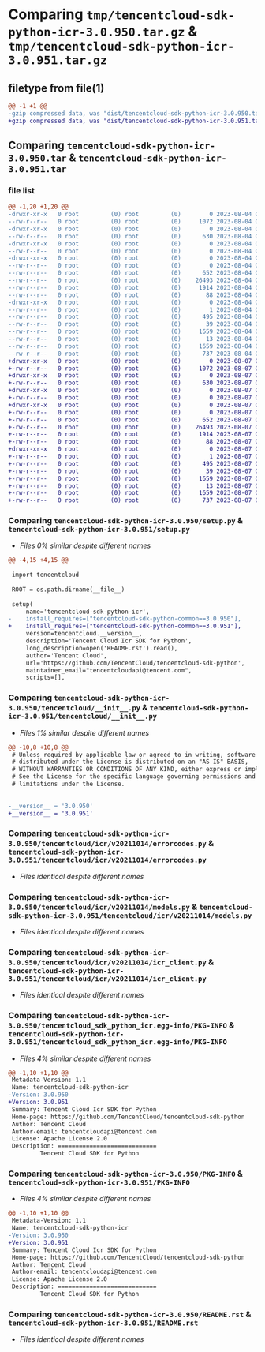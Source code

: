 # Comparing `tmp/tencentcloud-sdk-python-icr-3.0.950.tar.gz` & `tmp/tencentcloud-sdk-python-icr-3.0.951.tar.gz`

## filetype from file(1)

```diff
@@ -1 +1 @@
-gzip compressed data, was "dist/tencentcloud-sdk-python-icr-3.0.950.tar", last modified: Fri Aug  4 00:28:18 2023, max compression
+gzip compressed data, was "dist/tencentcloud-sdk-python-icr-3.0.951.tar", last modified: Mon Aug  7 00:27:59 2023, max compression
```

## Comparing `tencentcloud-sdk-python-icr-3.0.950.tar` & `tencentcloud-sdk-python-icr-3.0.951.tar`

### file list

```diff
@@ -1,20 +1,20 @@
-drwxr-xr-x   0 root         (0) root         (0)        0 2023-08-04 00:28:18.000000 tencentcloud-sdk-python-icr-3.0.950/
--rw-r--r--   0 root         (0) root         (0)     1072 2023-08-04 00:28:18.000000 tencentcloud-sdk-python-icr-3.0.950/setup.py
-drwxr-xr-x   0 root         (0) root         (0)        0 2023-08-04 00:28:18.000000 tencentcloud-sdk-python-icr-3.0.950/tencentcloud/
--rw-r--r--   0 root         (0) root         (0)      630 2023-08-04 00:28:18.000000 tencentcloud-sdk-python-icr-3.0.950/tencentcloud/__init__.py
-drwxr-xr-x   0 root         (0) root         (0)        0 2023-08-04 00:28:18.000000 tencentcloud-sdk-python-icr-3.0.950/tencentcloud/icr/
--rw-r--r--   0 root         (0) root         (0)        0 2023-08-04 00:28:18.000000 tencentcloud-sdk-python-icr-3.0.950/tencentcloud/icr/__init__.py
-drwxr-xr-x   0 root         (0) root         (0)        0 2023-08-04 00:28:18.000000 tencentcloud-sdk-python-icr-3.0.950/tencentcloud/icr/v20211014/
--rw-r--r--   0 root         (0) root         (0)        0 2023-08-04 00:28:18.000000 tencentcloud-sdk-python-icr-3.0.950/tencentcloud/icr/v20211014/__init__.py
--rw-r--r--   0 root         (0) root         (0)      652 2023-08-04 00:28:18.000000 tencentcloud-sdk-python-icr-3.0.950/tencentcloud/icr/v20211014/errorcodes.py
--rw-r--r--   0 root         (0) root         (0)    26493 2023-08-04 00:28:18.000000 tencentcloud-sdk-python-icr-3.0.950/tencentcloud/icr/v20211014/models.py
--rw-r--r--   0 root         (0) root         (0)     1914 2023-08-04 00:28:18.000000 tencentcloud-sdk-python-icr-3.0.950/tencentcloud/icr/v20211014/icr_client.py
--rw-r--r--   0 root         (0) root         (0)       88 2023-08-04 00:28:18.000000 tencentcloud-sdk-python-icr-3.0.950/setup.cfg
-drwxr-xr-x   0 root         (0) root         (0)        0 2023-08-04 00:28:18.000000 tencentcloud-sdk-python-icr-3.0.950/tencentcloud_sdk_python_icr.egg-info/
--rw-r--r--   0 root         (0) root         (0)        1 2023-08-04 00:28:18.000000 tencentcloud-sdk-python-icr-3.0.950/tencentcloud_sdk_python_icr.egg-info/dependency_links.txt
--rw-r--r--   0 root         (0) root         (0)      495 2023-08-04 00:28:18.000000 tencentcloud-sdk-python-icr-3.0.950/tencentcloud_sdk_python_icr.egg-info/SOURCES.txt
--rw-r--r--   0 root         (0) root         (0)       39 2023-08-04 00:28:18.000000 tencentcloud-sdk-python-icr-3.0.950/tencentcloud_sdk_python_icr.egg-info/requires.txt
--rw-r--r--   0 root         (0) root         (0)     1659 2023-08-04 00:28:18.000000 tencentcloud-sdk-python-icr-3.0.950/tencentcloud_sdk_python_icr.egg-info/PKG-INFO
--rw-r--r--   0 root         (0) root         (0)       13 2023-08-04 00:28:18.000000 tencentcloud-sdk-python-icr-3.0.950/tencentcloud_sdk_python_icr.egg-info/top_level.txt
--rw-r--r--   0 root         (0) root         (0)     1659 2023-08-04 00:28:18.000000 tencentcloud-sdk-python-icr-3.0.950/PKG-INFO
--rw-r--r--   0 root         (0) root         (0)      737 2023-08-04 00:28:18.000000 tencentcloud-sdk-python-icr-3.0.950/README.rst
+drwxr-xr-x   0 root         (0) root         (0)        0 2023-08-07 00:27:59.000000 tencentcloud-sdk-python-icr-3.0.951/
+-rw-r--r--   0 root         (0) root         (0)     1072 2023-08-07 00:27:59.000000 tencentcloud-sdk-python-icr-3.0.951/setup.py
+drwxr-xr-x   0 root         (0) root         (0)        0 2023-08-07 00:27:59.000000 tencentcloud-sdk-python-icr-3.0.951/tencentcloud/
+-rw-r--r--   0 root         (0) root         (0)      630 2023-08-07 00:27:59.000000 tencentcloud-sdk-python-icr-3.0.951/tencentcloud/__init__.py
+drwxr-xr-x   0 root         (0) root         (0)        0 2023-08-07 00:27:59.000000 tencentcloud-sdk-python-icr-3.0.951/tencentcloud/icr/
+-rw-r--r--   0 root         (0) root         (0)        0 2023-08-07 00:27:59.000000 tencentcloud-sdk-python-icr-3.0.951/tencentcloud/icr/__init__.py
+drwxr-xr-x   0 root         (0) root         (0)        0 2023-08-07 00:27:59.000000 tencentcloud-sdk-python-icr-3.0.951/tencentcloud/icr/v20211014/
+-rw-r--r--   0 root         (0) root         (0)        0 2023-08-07 00:27:59.000000 tencentcloud-sdk-python-icr-3.0.951/tencentcloud/icr/v20211014/__init__.py
+-rw-r--r--   0 root         (0) root         (0)      652 2023-08-07 00:27:59.000000 tencentcloud-sdk-python-icr-3.0.951/tencentcloud/icr/v20211014/errorcodes.py
+-rw-r--r--   0 root         (0) root         (0)    26493 2023-08-07 00:27:59.000000 tencentcloud-sdk-python-icr-3.0.951/tencentcloud/icr/v20211014/models.py
+-rw-r--r--   0 root         (0) root         (0)     1914 2023-08-07 00:27:59.000000 tencentcloud-sdk-python-icr-3.0.951/tencentcloud/icr/v20211014/icr_client.py
+-rw-r--r--   0 root         (0) root         (0)       88 2023-08-07 00:27:59.000000 tencentcloud-sdk-python-icr-3.0.951/setup.cfg
+drwxr-xr-x   0 root         (0) root         (0)        0 2023-08-07 00:27:59.000000 tencentcloud-sdk-python-icr-3.0.951/tencentcloud_sdk_python_icr.egg-info/
+-rw-r--r--   0 root         (0) root         (0)        1 2023-08-07 00:27:59.000000 tencentcloud-sdk-python-icr-3.0.951/tencentcloud_sdk_python_icr.egg-info/dependency_links.txt
+-rw-r--r--   0 root         (0) root         (0)      495 2023-08-07 00:27:59.000000 tencentcloud-sdk-python-icr-3.0.951/tencentcloud_sdk_python_icr.egg-info/SOURCES.txt
+-rw-r--r--   0 root         (0) root         (0)       39 2023-08-07 00:27:59.000000 tencentcloud-sdk-python-icr-3.0.951/tencentcloud_sdk_python_icr.egg-info/requires.txt
+-rw-r--r--   0 root         (0) root         (0)     1659 2023-08-07 00:27:59.000000 tencentcloud-sdk-python-icr-3.0.951/tencentcloud_sdk_python_icr.egg-info/PKG-INFO
+-rw-r--r--   0 root         (0) root         (0)       13 2023-08-07 00:27:59.000000 tencentcloud-sdk-python-icr-3.0.951/tencentcloud_sdk_python_icr.egg-info/top_level.txt
+-rw-r--r--   0 root         (0) root         (0)     1659 2023-08-07 00:27:59.000000 tencentcloud-sdk-python-icr-3.0.951/PKG-INFO
+-rw-r--r--   0 root         (0) root         (0)      737 2023-08-07 00:27:59.000000 tencentcloud-sdk-python-icr-3.0.951/README.rst
```

### Comparing `tencentcloud-sdk-python-icr-3.0.950/setup.py` & `tencentcloud-sdk-python-icr-3.0.951/setup.py`

 * *Files 0% similar despite different names*

```diff
@@ -4,15 +4,15 @@
 
 import tencentcloud
 
 ROOT = os.path.dirname(__file__)
 
 setup(
     name='tencentcloud-sdk-python-icr',
-    install_requires=["tencentcloud-sdk-python-common==3.0.950"],
+    install_requires=["tencentcloud-sdk-python-common==3.0.951"],
     version=tencentcloud.__version__,
     description='Tencent Cloud Icr SDK for Python',
     long_description=open('README.rst').read(),
     author='Tencent Cloud',
     url='https://github.com/TencentCloud/tencentcloud-sdk-python',
     maintainer_email="tencentcloudapi@tencent.com",
     scripts=[],
```

### Comparing `tencentcloud-sdk-python-icr-3.0.950/tencentcloud/__init__.py` & `tencentcloud-sdk-python-icr-3.0.951/tencentcloud/__init__.py`

 * *Files 1% similar despite different names*

```diff
@@ -10,8 +10,8 @@
 # Unless required by applicable law or agreed to in writing, software
 # distributed under the License is distributed on an "AS IS" BASIS,
 # WITHOUT WARRANTIES OR CONDITIONS OF ANY KIND, either express or implied.
 # See the License for the specific language governing permissions and
 # limitations under the License.
 
 
-__version__ = '3.0.950'
+__version__ = '3.0.951'
```

### Comparing `tencentcloud-sdk-python-icr-3.0.950/tencentcloud/icr/v20211014/errorcodes.py` & `tencentcloud-sdk-python-icr-3.0.951/tencentcloud/icr/v20211014/errorcodes.py`

 * *Files identical despite different names*

### Comparing `tencentcloud-sdk-python-icr-3.0.950/tencentcloud/icr/v20211014/models.py` & `tencentcloud-sdk-python-icr-3.0.951/tencentcloud/icr/v20211014/models.py`

 * *Files identical despite different names*

### Comparing `tencentcloud-sdk-python-icr-3.0.950/tencentcloud/icr/v20211014/icr_client.py` & `tencentcloud-sdk-python-icr-3.0.951/tencentcloud/icr/v20211014/icr_client.py`

 * *Files identical despite different names*

### Comparing `tencentcloud-sdk-python-icr-3.0.950/tencentcloud_sdk_python_icr.egg-info/PKG-INFO` & `tencentcloud-sdk-python-icr-3.0.951/tencentcloud_sdk_python_icr.egg-info/PKG-INFO`

 * *Files 4% similar despite different names*

```diff
@@ -1,10 +1,10 @@
 Metadata-Version: 1.1
 Name: tencentcloud-sdk-python-icr
-Version: 3.0.950
+Version: 3.0.951
 Summary: Tencent Cloud Icr SDK for Python
 Home-page: https://github.com/TencentCloud/tencentcloud-sdk-python
 Author: Tencent Cloud
 Author-email: tencentcloudapi@tencent.com
 License: Apache License 2.0
 Description: ============================
         Tencent Cloud SDK for Python
```

### Comparing `tencentcloud-sdk-python-icr-3.0.950/PKG-INFO` & `tencentcloud-sdk-python-icr-3.0.951/PKG-INFO`

 * *Files 4% similar despite different names*

```diff
@@ -1,10 +1,10 @@
 Metadata-Version: 1.1
 Name: tencentcloud-sdk-python-icr
-Version: 3.0.950
+Version: 3.0.951
 Summary: Tencent Cloud Icr SDK for Python
 Home-page: https://github.com/TencentCloud/tencentcloud-sdk-python
 Author: Tencent Cloud
 Author-email: tencentcloudapi@tencent.com
 License: Apache License 2.0
 Description: ============================
         Tencent Cloud SDK for Python
```

### Comparing `tencentcloud-sdk-python-icr-3.0.950/README.rst` & `tencentcloud-sdk-python-icr-3.0.951/README.rst`

 * *Files identical despite different names*

